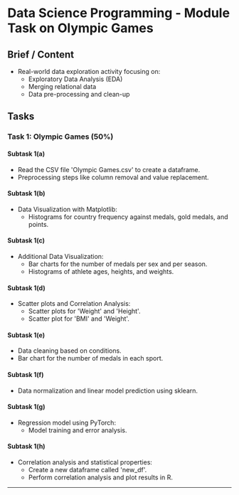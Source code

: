 # Data Science Programming - Module Task on Olympic Games

## Brief / Content

- Real-world data exploration activity focusing on:
  - Exploratory Data Analysis (EDA)
  - Merging relational data
  - Data pre-processing and clean-up

## Tasks

### Task 1: Olympic Games (50%)

#### Subtask 1(a)

- Read the CSV file 'Olympic Games.csv' to create a dataframe.
- Preprocessing steps like column removal and value replacement.

#### Subtask 1(b)

- Data Visualization with Matplotlib:
  - Histograms for country frequency against medals, gold medals, and points.

#### Subtask 1(c)

- Additional Data Visualization:
  - Bar charts for the number of medals per sex and per season.
  - Histograms of athlete ages, heights, and weights.

#### Subtask 1(d)

- Scatter plots and Correlation Analysis:
  - Scatter plots for 'Weight' and 'Height'.
  - Scatter plot for 'BMI' and 'Weight'.
  
#### Subtask 1(e)

- Data cleaning based on conditions.
- Bar chart for the number of medals in each sport.

#### Subtask 1(f)

- Data normalization and linear model prediction using sklearn.

#### Subtask 1(g)

- Regression model using PyTorch:
  - Model training and error analysis.

#### Subtask 1(h)

- Correlation analysis and statistical properties:
  - Create a new dataframe called 'new_df'.
  - Perform correlation analysis and plot results in R.

---
